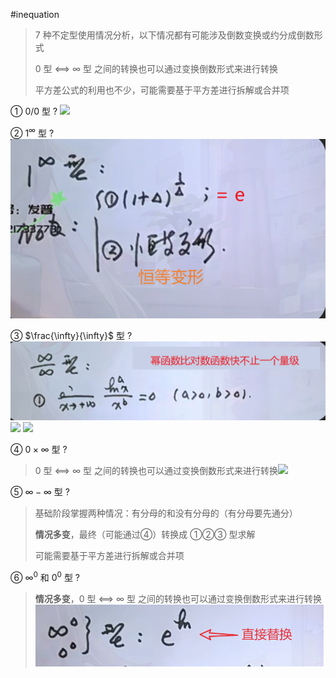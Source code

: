#inequation

> 7 种不定型使用情况分析，以下情况都有可能涉及倒数变换或约分成倒数形式
> 
> 0 型 <==> ∞ 型 之间的转换也可以通过变换倒数形式来进行转换
> 
> 平方差公式的利用也不少，可能需要基于平方差进行拆解或合并项

① 0/0 型
?
![](asset/Pasted%20image%2020231122145043.png)
<!--SR:!2023-12-01,3,250-->


② $1^∞$ 型
?
![](asset/Pasted%20image%2020231124173343.png)
<!--SR:!2023-12-01,3,250-->


③ $\frac{\infty}{\infty}$ 型
?
![](asset/Pasted%20image%2020231124173635.png) ![](asset/Pasted%20image%2020231122210107.png) ![](asset/Pasted%20image%2020231122210318.png)
<!--SR:!2023-12-01,3,250-->


④ $0×\infty$ 型
?
> 0 型 <==> ∞ 型 之间的转换也可以通过变换倒数形式来进行转换![](asset/Pasted%20image%2020231122212630.png)
<!--SR:!2023-12-01,3,250-->


⑤ $\infty - \infty$ 型
?
> 基础阶段掌握两种情况：有分母的和没有分母的（有分母要先通分）
>
> **情况多变**，最终（可能通过④）转换成 ①②③ 型求解
>
> 可能需要基于平方差进行拆解或合并项
<!--SR:!2023-12-01,3,250-->



⑥ $\infty^0$ 和 $0^0$ 型
?
> **情况多变**，0 型 <==> ∞ 型 之间的转换也可以通过变换倒数形式来进行转换
> ![](asset/Pasted%20image%2020231124174803.png)
<!--SR:!2023-12-01,3,250-->
